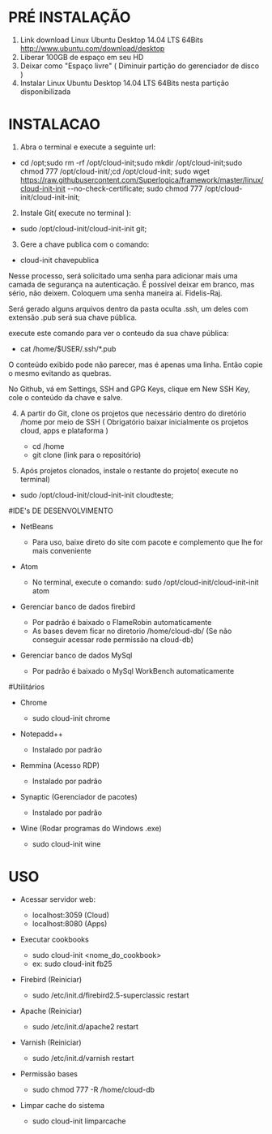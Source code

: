 # PRÉ INSTALAÇÃO
1. Link download Linux Ubuntu Desktop 14.04 LTS 64Bits http://www.ubuntu.com/download/desktop
2. Liberar 100GB de espaço em seu HD
3. Deixar como "Espaço livre" ( Diminuir partição do gerenciador de disco )
4. Instalar Linux Ubuntu Desktop 14.04 LTS 64Bits nesta partição disponibilizada

# INSTALACAO

1. Abra o terminal e execute a seguinte url:
 - cd /opt;sudo rm -rf /opt/cloud-init;sudo mkdir /opt/cloud-init;sudo chmod 777 /opt/cloud-init/;cd /opt/cloud-init; sudo wget https://raw.githubusercontent.com/Superlogica/framework/master/linux/cloud-init-init --no-check-certificate; sudo chmod 777 /opt/cloud-init/cloud-init-init;

2. Instale Git( execute no terminal ):
 - sudo /opt/cloud-init/cloud-init-init git;

3. Gere a chave publica com o comando:
- cloud-init chavepublica

Nesse processo, será solicitado uma senha para adicionar mais uma camada de segurança na autenticação. É possível deixar em branco, mas sério, não deixem. Coloquem uma senha maneira aí. Fidelis-Raj.

Será gerado alguns arquivos dentro da pasta oculta .ssh, um deles com extensão .pub será sua chave pública.

execute este comando para ver o conteudo da sua chave pública:

- cat /home/$USER/.ssh/*.pub

O conteúdo exibido pode não parecer, mas é apenas uma linha. Então copie o mesmo evitando as quebras. 

No Github, vá em Settings, SSH and GPG Keys, clique em New SSH Key, cole o conteúdo da chave e salve.


4. A partir do Git, clone os projetos que necessário dentro do diretório /home por meio de SSH
( Obrigatório baixar inicialmente os projetos cloud, apps e plataforma )

    - cd /home	
    - git clone (link para o repositório)

5. Após projetos clonados, instale o restante do projeto( execute no terminal)
 - sudo /opt/cloud-init/cloud-init-init cloudteste;
	
#IDE's DE DESENVOLVIMENTO
- NetBeans
	- Para uso, baixe direto do site com pacote e complemento que lhe for mais conveniente

- Atom
	- No terminal, execute o comando: sudo /opt/cloud-init/cloud-init-init atom

- Gerenciar banco de dados firebird
	- Por padrão é baixado o FlameRobin automaticamente
	- As bases devem ficar no diretorio /home/cloud-db/ (Se não conseguir acessar rode permissão na cloud-db)

- Gerenciar banco de dados MySql
	- Por padrão é baixado o MySql WorkBench automaticamente

#Utilitários

- Chrome
	- sudo cloud-init chrome

- Notepadd++
 	- Instalado por padrão

- Remmina (Acesso RDP)
 	- Instalado por padrão
 
- Synaptic (Gerenciador de pacotes)
 	- Instalado por padrão
 
- Wine (Rodar programas do Windows .exe)
	- sudo cloud-init wine

# USO

- Acessar servidor web:
	- localhost:3059 (Cloud)
	- localhost:8080 (Apps)

- Executar cookbooks
	- sudo cloud-init <nome_do_cookbook>
	- ex: sudo cloud-init fb25

- Firebird (Reiniciar)
	- sudo /etc/init.d/firebird2.5-superclassic restart

- Apache (Reiniciar)
	- sudo /etc/init.d/apache2 restart

- Varnish (Reiniciar)
	- sudo /etc/init.d/varnish restart
	
- Permissão bases
	- sudo chmod 777 -R /home/cloud-db
	
- Limpar cache do sistema
	- sudo cloud-init limparcache
